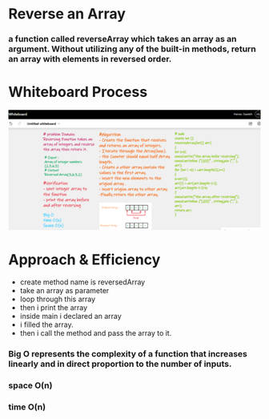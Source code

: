 # Reverse an Array
###  a function called reverseArray which takes an array as an argument. Without utilizing any of the built-in methods, return an array with elements in reversed order.

# Whiteboard Process
![ ](array-reverse.png)

# Approach & Efficiency
* create method name is reversedArray
* take an array as parameter 
* loop through this array
* then i print the array
* inside main i declared an array 
* i filled the array.
* then i call the method and pass the array to it.
### Big O represents the complexity of a function that increases linearly and in direct proportion to the number of inputs.
### space O(n) 
### time O(n)
